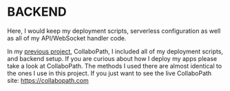 # BACKEND

Here, I would keep my deployment scripts, serverless configuration
as well as all of my API/WebSocket handler code.

In my [previous project](https://github.com/nikita-skobov/collabopath), CollaboPath, I included all of my deployment scripts, and backend setup. If you are curious about how I deploy my apps please take a look at CollaboPath. The methods I used there are almost identical to the ones I use in this project. If you just want to see the live CollaboPath site: https://collabopath.com
